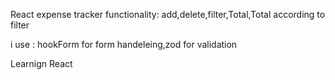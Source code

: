 React expense tracker
  functionality:
    add,delete,filter,Total,Total according to filter
  

  i use : 
    hookForm for form handeleing,zod for validation



  Learnign React 